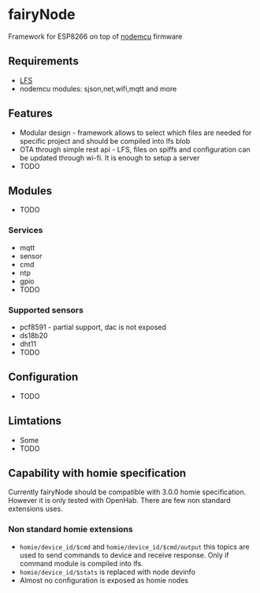 # fairyNode

Framework for ESP8266 on top of [nodemcu](https://github.com/nodemcu/nodemcu-firmware/) firmware

## Requirements
* [LFS](https://nodemcu.readthedocs.io/en/master/lfs/)
* nodemcu modules: sjson,net,wifi,mqtt and more

## Features
* Modular design - framework allows to select which files are needed for specific project and should be compiled into lfs blob
* OTA through simple rest api - LFS, files on spiffs and configuration can be updated through wi-fi. It is enough to setup a server
* TODO

## Modules
* TODO

### Services
* mqtt
* sensor
* cmd
* ntp
* gpio
* TODO

### Supported sensors
* pcf8591 - partial support, dac is not exposed
* ds18b20
* dht11
* TODO

## Configuration
* TODO

## Limtations
* Some
* TODO

## Capability with homie specification
Currently fairyNode should be compatible with 3.0.0 homie specification. However it is only tested with OpenHab. There are few non standard extensions uses.

### Non standard homie extensions
* `homie/device_id/$cmd` and `homie/device_id/$cmd/output` this topics are used to send commands to device and receive response. Only if command module is compiled into lfs.
* `homie/device_id/$stats` is replaced with node devinfo
* Almost no configuration is exposed as homie nodes
